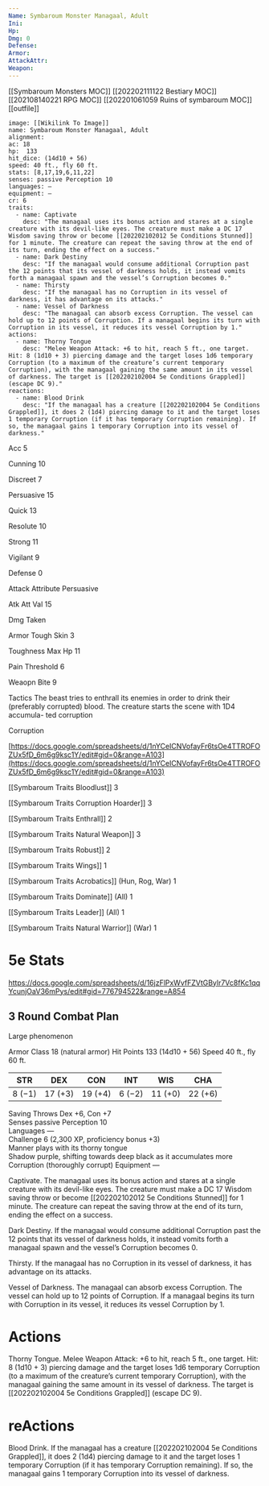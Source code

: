 ```yaml
---
Name: Symbaroum Monster Managaal, Adult
Ini: 
Hp: 
Dmg: 0
Defense: 
Armor: 
AttackAttr: 
Weapon: 
---
```

[[Symbaroum Monsters MOC]]
[[202202111122 Bestiary MOC]]
[[202108140221 RPG MOC]]
[[202201061059 Ruins of symbaroum MOC]]
[[outfile]]
```statblock
image: [[Wikilink To Image]]
name: Symbaroum Monster Managaal, Adult
alignment:
ac: 18
hp:  133
hit_dice: (14d10 + 56)
speed: 40 ft., fly 60 ft.
stats: [8,17,19,6,11,22]
senses: passive Perception 10
languages: —
equipment: —
cr: 6
traits:
  - name: Captivate
    desc: "The managaal uses its bonus action and stares at a single creature with its devil-like eyes. The creature must make a DC 17 Wisdom saving throw or become [[202202102012 5e Conditions Stunned]] for 1 minute. The creature can repeat the saving throw at the end of its turn, ending the effect on a success."
  - name: Dark Destiny
    desc: "If the managaal would consume additional Corruption past the 12 points that its vessel of darkness holds, it instead vomits forth a managaal spawn and the vessel’s Corruption becomes 0."
  - name: Thirsty
    desc: "If the managaal has no Corruption in its vessel of darkness, it has advantage on its attacks."
  - name: Vessel of Darkness
    desc: "The managaal can absorb excess Corruption. The vessel can hold up to 12 points of Corruption. If a managaal begins its turn with Corruption in its vessel, it reduces its vessel Corruption by 1."
actions:
  - name: Thorny Tongue
    desc: "Melee Weapon Attack: +6 to hit, reach 5 ft., one target. Hit: 8 (1d10 + 3) piercing damage and the target loses 1d6 temporary Corruption (to a maximum of the creature’s current temporary Corruption), with the managaal gaining the same amount in its vessel of darkness. The target is [[202202102004 5e Conditions Grappled]] (escape DC 9)."
reactions:
  - name: Blood Drink
    desc: "If the managaal has a creature [[202202102004 5e Conditions Grappled]], it does 2 (1d4) piercing damage to it and the target loses 1 temporary Corruption (if it has temporary Corruption remaining). If so, the managaal gains 1 temporary Corruption into its vessel of darkness."
```
Acc 5

Cunning 10

Discreet 7

Persuasive 15

Quick 13

Resolute 10

Strong 11

Vigilant 9

Defense 0

Attack Attribute Persuasive

Atk Att Val 15

Dmg Taken

Armor Tough Skin 3

Toughness Max Hp 11

Pain Threshold 6

Weaopn Bite 9

Tactics The beast tries to enthrall its enemies in order to drink their (preferably corrupted) blood. The creature starts the scene with 1D4 accumula- ted corruption

Corruption

[https://docs.google.com/spreadsheets/d/1nYCeICNVofayFr6tsOe4TTROFOZUx5fD_6m6g9ksc1Y/edit#gid=0&range=A103](https://docs.google.com/spreadsheets/d/1nYCeICNVofayFr6tsOe4TTROFOZUx5fD_6m6g9ksc1Y/edit#gid=0&range=A103)

[[Symbaroum Traits Bloodlust]] 3

[[Symbaroum Traits Corruption Hoarder]] 3

[[Symbaroum Traits Enthrall]] 2

[[Symbaroum Traits Natural Weapon]] 3

[[Symbaroum Traits Robust]] 2

[[Symbaroum Traits Wings]] 1

[[Symbaroum Traits Acrobatics]] (Hun, Rog, War) 1

[[Symbaroum Traits Dominate]] (All) 1

[[Symbaroum Traits Leader]] (All) 1

[[Symbaroum Traits Natural Warrior]] (War) 1

# 5e Stats 
https://docs.google.com/spreadsheets/d/16jzFlPxWvfFZVtGBylr7Vc8fKc1qqYcunjOaV36mPys/edit#gid=776794522&range=A854
## 3 Round Combat Plan

Large phenomenon

Armor Class 18 (natural armor) 
Hit Points 133 (14d10 + 56) 
Speed 40 ft., fly 60 ft.

 

| STR    | DEX     | CON     | INT    | WIS     | CHA     |
| ------ | ------- | ------- | ------ | ------- | ------- |
| 8 (−1) | 17 (+3) | 19 (+4) | 6 (−2) | 11 (+0) | 22 (+6) |

 

Saving Throws Dex +6, Con +7  
Senses passive Perception 10  
Languages —  
Challenge 6 (2,300 XP, proficiency bonus +3)  
Manner plays with its thorny tongue  
Shadow purple, shifting towards deep black as it accumulates more Corruption (thoroughly corrupt) 
Equipment —

 
Captivate. The managaal uses its bonus action and stares at a single creature with its devil-like eyes. The creature must make a DC 17 Wisdom saving throw or become [[202202102012 5e Conditions Stunned]] for 1 minute. The creature can repeat the saving throw at the end of its turn, ending the effect on a success.


Dark Destiny. If the managaal would consume additional Corruption past the 12 points that its vessel of darkness holds, it instead vomits forth a managaal spawn and the vessel’s Corruption becomes 0.

Thirsty. If the managaal has no Corruption in its vessel of darkness, it has advantage on its attacks.

Vessel of Darkness. The managaal can absorb excess Corruption. The vessel can hold up to 12 points of Corruption. If a managaal begins its turn with Corruption in its vessel, it reduces its vessel Corruption by 1.

# Actions

Thorny Tongue. Melee Weapon Attack: +6 to hit, reach 5 ft., one target. Hit: 8 (1d10 + 3) piercing damage and the target loses 1d6 temporary Corruption (to a maximum of the creature’s current temporary Corruption), with the managaal gaining the same amount in its vessel of darkness. The target is [[202202102004 5e Conditions Grappled]] (escape DC 9).

# reActions

Blood Drink. If the managaal has a creature [[202202102004 5e Conditions Grappled]], it does 2 (1d4) piercing damage to it and the target loses 1 temporary Corruption (if it has temporary Corruption remaining). If so, the managaal gains 1 temporary Corruption into its vessel of darkness.

